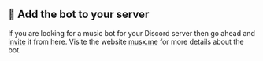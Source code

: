 ## :dart: Add the bot to your server

If you are looking for a music bot for your Discord server then go ahead and [invite](https://discord.com/api/oauth2/authorize?client_id=952649023230197792&permissions=3155968&scope=bot) it from here. Visite the website [musx.me](https://musx.me) for more details about the bot.
